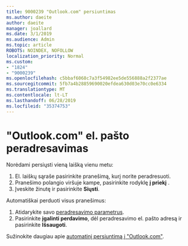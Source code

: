 ```yaml
---
title: 9000239 "Outlook.com" persiuntimas
ms.author: daeite
author: daeite
manager: joallard
ms.date: 3/1/2019
ms.audience: Admin
ms.topic: article
ROBOTS: NOINDEX, NOFOLLOW
localization_priority: Normal
ms.custom:
- "1824"
- "9000239"
ms.openlocfilehash: c5bbaf6068c7a3f54982ee5de556888a2f2377ae
ms.sourcegitcommit: 5fb7a4b28859690020efdea630d03e70cc0e6334
ms.translationtype: MT
ms.contentlocale: lt-LT
ms.lasthandoff: 06/28/2019
ms.locfileid: "35374753"
---
```

# <a name="forwarding-email-in-outlookcom"></a>"Outlook.com" el. pašto peradresavimas

Norėdami persiųsti vieną laišką vienu metu:

1. El. laiškų sąraše pasirinkite pranešimą, kurį norite peradresuoti.
2. Pranešimo polangio viršuje kampe, pasirinkite rodyklę **į priekį** .
3. Įveskite žinutę ir pasirinkite **Siųsti**.

Automatiškai perduoti visus pranešimus:

1. Atidarykite savo [peradresavimo parametrus](https://outlook.live.com/mail/options/mail/forwarding/forwardingOption).
2. Pasirinkite **įgalinti perdavimo**, dėl peradresavimo el. pašto adresą ir pasirinkite **Išsaugoti**.

Sužinokite daugiau apie [automatinį persiuntimą į "Outlook.com"](https://support.office.com/article/6246987c-6c8f-4144-b255-14fc07007dad).